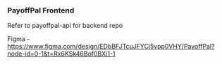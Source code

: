 ### PayoffPal Frontend

Refer to payoffpal-api for backend repo


Figma - https://www.figma.com/design/EDbBFJTcuJFYCj5vpp0VHY/PayoffPal?node-id=0-1&t=Rx6KSk46Bof0BXi1-1
